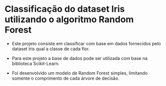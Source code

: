 #  Classificação do dataset Iris utilizando o algoritmo Random Forest

* Este projeto consiste em classificar com base em dados fornecidos pelo dataset Iris qual a classe de cada flor.

* Para este projeto a base de dados pode ser utilizada com base na biblioteca Scikit-Learn.

* Foi desenvolvido um modelo de Random Forest simples, limitando somente o comprimento de cada árvore de decisão. 
